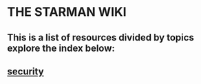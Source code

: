 # THE STARMAN WIKI

## This is a list of resources divided by topics explore the index below:

## [security](security)